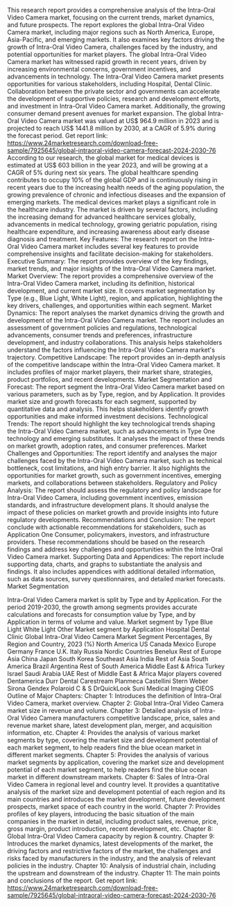 This research report provides a comprehensive analysis of the Intra-Oral Video Camera market, focusing on the current trends, market dynamics, and future prospects. The report explores the global Intra-Oral Video Camera market, including major regions such as North America, Europe, Asia-Pacific, and emerging markets. It also examines key factors driving the growth of Intra-Oral Video Camera, challenges faced by the industry, and potential opportunities for market players.
The global Intra-Oral Video Camera market has witnessed rapid growth in recent years, driven by increasing environmental concerns, government incentives, and advancements in technology. The Intra-Oral Video Camera market presents opportunities for various stakeholders, including Hospital, Dental Clinic. Collaboration between the private sector and governments can accelerate the development of supportive policies, research and development efforts, and investment in Intra-Oral Video Camera market. Additionally, the growing consumer demand present avenues for market expansion.
The global Intra-Oral Video Camera market was valued at US$ 964.9 million in 2023 and is projected to reach US$ 1441.8 million by 2030, at a CAGR of 5.9% during the forecast period.
Get report link: https://www.24marketresearch.com/download-free-sample/7925645/global-intraoral-video-camera-forecast-2024-2030-76 
According to our research, the global market for medical devices is estimated at US$ 603 billion in the year 2023, and will be growing at a CAGR of 5% during next six years. The global healthcare spending contributes to occupy 10% of the global GDP and is continuously rising in recent years due to the increasing health needs of the aging population, the growing prevalence of chronic and infectious diseases and the expansion of emerging markets. The medical devices market plays a significant role in the healthcare industry. The market is driven by several factors, including the increasing demand for advanced healthcare services globally, advancements in medical technology, growing geriatric population, rising healthcare expenditure, and increasing awareness about early disease diagnosis and treatment.
Key Features:
The research report on the Intra-Oral Video Camera market includes several key features to provide comprehensive insights and facilitate decision-making for stakeholders.
Executive Summary: The report provides overview of the key findings, market trends, and major insights of the Intra-Oral Video Camera market.
Market Overview: The report provides a comprehensive overview of the Intra-Oral Video Camera market, including its definition, historical development, and current market size. It covers market segmentation by Type (e.g., Blue Light, White Light), region, and application, highlighting the key drivers, challenges, and opportunities within each segment.
Market Dynamics: The report analyses the market dynamics driving the growth and development of the Intra-Oral Video Camera market. The report includes an assessment of government policies and regulations, technological advancements, consumer trends and preferences, infrastructure development, and industry collaborations. This analysis helps stakeholders understand the factors influencing the Intra-Oral Video Camera market's trajectory.
Competitive Landscape: The report provides an in-depth analysis of the competitive landscape within the Intra-Oral Video Camera market. It includes profiles of major market players, their market share, strategies, product portfolios, and recent developments.
Market Segmentation and Forecast: The report segment the Intra-Oral Video Camera market based on various parameters, such as by Type, region, and by Application. It provides market size and growth forecasts for each segment, supported by quantitative data and analysis. This helps stakeholders identify growth opportunities and make informed investment decisions.
Technological Trends: The report should highlight the key technological trends shaping the Intra-Oral Video Camera market, such as advancements in Type One technology and emerging substitutes. It analyses the impact of these trends on market growth, adoption rates, and consumer preferences.
Market Challenges and Opportunities: The report identify and analyses the major challenges faced by the Intra-Oral Video Camera market, such as technical bottleneck, cost limitations, and high entry barrier. It also highlights the opportunities for market growth, such as government incentives, emerging markets, and collaborations between stakeholders.
Regulatory and Policy Analysis: The report should assess the regulatory and policy landscape for Intra-Oral Video Camera, including government incentives, emission standards, and infrastructure development plans. It should analyse the impact of these policies on market growth and provide insights into future regulatory developments.
Recommendations and Conclusion: The report conclude with actionable recommendations for stakeholders, such as Application One Consumer, policymakers, investors, and infrastructure providers. These recommendations should be based on the research findings and address key challenges and opportunities within the Intra-Oral Video Camera market.
Supporting Data and Appendices: The report include supporting data, charts, and graphs to substantiate the analysis and findings. It also includes appendices with additional detailed information, such as data sources, survey questionnaires, and detailed market forecasts.
Market Segmentation

Intra-Oral Video Camera market is split by Type and by Application. For the period 2019-2030, the growth among segments provides accurate calculations and forecasts for consumption value by Type, and by Application in terms of volume and value.
Market segment by Type
Blue Light
White Light
Other
Market segment by Application
Hospital
Dental Clinic
Global Intra-Oral Video Camera Market Segment Percentages, By Region and Country, 2023 (%)
North America
US
Canada
Mexico
Europe
Germany
France
U.K.
Italy
Russia
Nordic Countries
Benelux
Rest of Europe
Asia
China
Japan
South Korea
Southeast Asia
India
Rest of Asia
South America
Brazil
Argentina
Rest of South America
Middle East & Africa
Turkey
Israel
Saudi Arabia
UAE
Rest of Middle East & Africa
Major players covered
Dentamerica
Durr Dental
Carestream
Planmeca
Castellini
Stern Weber
Sirona
Gendex
Polaroid
C & S
DrQuickLook
Suni Medical Imaging
CIEOS
Outline of Major Chapters:
Chapter 1: Introduces the definition of Intra-Oral Video Camera, market overview.
Chapter 2: Global Intra-Oral Video Camera market size in revenue and volume.
Chapter 3: Detailed analysis of Intra-Oral Video Camera manufacturers competitive landscape, price, sales and revenue market share, latest development plan, merger, and acquisition information, etc.
Chapter 4: Provides the analysis of various market segments by type, covering the market size and development potential of each market segment, to help readers find the blue ocean market in different market segments.
Chapter 5: Provides the analysis of various market segments by application, covering the market size and development potential of each market segment, to help readers find the blue ocean market in different downstream markets.
Chapter 6: Sales of Intra-Oral Video Camera in regional level and country level. It provides a quantitative analysis of the market size and development potential of each region and its main countries and introduces the market development, future development prospects, market space of each country in the world.
Chapter 7: Provides profiles of key players, introducing the basic situation of the main companies in the market in detail, including product sales, revenue, price, gross margin, product introduction, recent development, etc.
Chapter 8: Global Intra-Oral Video Camera capacity by region & country.
Chapter 9: Introduces the market dynamics, latest developments of the market, the driving factors and restrictive factors of the market, the challenges and risks faced by manufacturers in the industry, and the analysis of relevant policies in the industry.
Chapter 10: Analysis of industrial chain, including the upstream and downstream of the industry.
Chapter 11: The main points and conclusions of the report.
Get report link: https://www.24marketresearch.com/download-free-sample/7925645/global-intraoral-video-camera-forecast-2024-2030-76 
